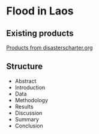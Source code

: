 # Flood in Laos

## Existing products

[Products from disasterscharter.org](https://disasterscharter.org/web/guest/activations/-/article/flood-in-lao-people-s-democratic-republic-activation-578-)

## Structure

- Abstract
- Introduction
- Data
- Methodology
- Results
- Discussion
- Summary
- Conclusion
